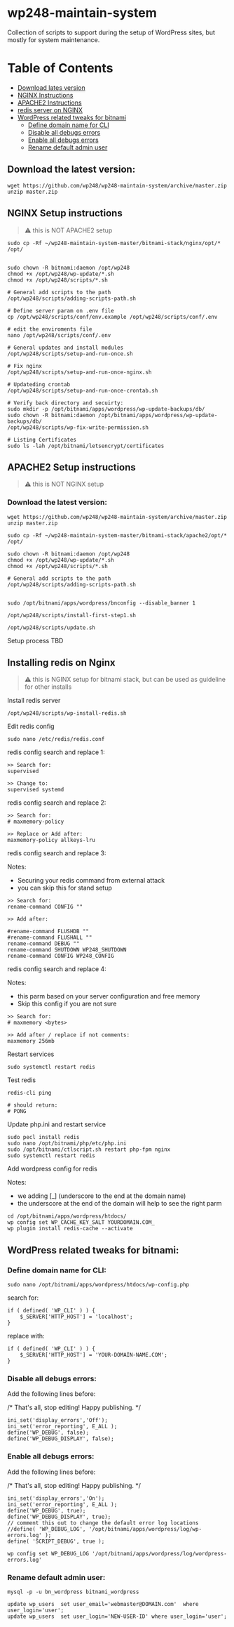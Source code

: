 # wp248-maintain-system
Collection of scripts to support during the setup of WordPress sites, but mostly for system maintenance.
# Table of Contents
* [Download lates version](#setup)
* [NGINX Instructions](#nginx)
* [APACHE2 Instructions](#apach2)
* [redis server on NGINX](#redis-nginx)
* [WordPress related tweaks for bitnami](#wordpress)
    - [Define domain name for CLI](#cli-domain-name)
    - [Disable all debugs errors](#wp-debug-off)
    - [Enable all debugs errors](#wp-debug-on)
    - [Rename default admin user](#wp-rename-admin)

## Download the latest version:<a name="setup" />
```
wget https://github.com/wp248/wp248-maintain-system/archive/master.zip
unzip master.zip
```


## NGINX Setup instructions<a name="nginx" />
> :warning: this is NOT APACHE2 setup


```
sudo cp -Rf ~/wp248-maintain-system-master/bitnami-stack/nginx/opt/* /opt/


sudo chown -R bitnami:daemon /opt/wp248
chmod +x /opt/wp248/wp-update/*.sh
chmod +x /opt/wp248/scripts/*.sh

# General add scripts to the path
/opt/wp248/scripts/adding-scripts-path.sh

# Define server param on .env file
cp /opt/wp248/scripts/conf/env.example /opt/wp248/scripts/conf/.env

# edit the enviroments file
nano /opt/wp248/scripts/conf/.env

# General updates and install modules
/opt/wp248/scripts/setup-and-run-once.sh

# Fix nginx
/opt/wp248/scripts/setup-and-run-once-nginx.sh

# Updateding crontab
/opt/wp248/scripts/setup-and-run-once-crontab.sh

# Verify back directory and secuirty:
sudo mkdir -p /opt/bitnami/apps/wordpress/wp-update-backups/db/
sudo chown -R bitnami:daemon /opt/bitnami/apps/wordpress/wp-update-backups/db/
/opt/wp248/scripts/wp-fix-write-permission.sh

# Listing Certificates
sudo ls -lah /opt/bitnami/letsencrypt/certificates

```

## APACHE2 Setup instructions<a name="apach2" />
> :warning: this is NOT NGINX setup

### Download the latest version:<a name="setup" />
```
wget https://github.com/wp248/wp248-maintain-system/archive/master.zip
unzip master.zip
```




```
sudo cp -Rf ~/wp248-maintain-system-master/bitnami-stack/apache2/opt/* /opt/

sudo chown -R bitnami:daemon /opt/wp248
chmod +x /opt/wp248/wp-update/*.sh
chmod +x /opt/wp248/scripts/*.sh

# General add scripts to the path
/opt/wp248/scripts/adding-scripts-path.sh


sudo /opt/bitnami/apps/wordpress/bnconfig --disable_banner 1

/opt/wp248/scripts/install-first-step1.sh

/opt/wp248/scripts/update.sh
```

Setup process TBD


## Installing redis on Nginx <a name="redis-nginx" />
> :warning: this is NGINX setup for bitnami stack, but can be used as guideline for other installs

Install redis server
```
/opt/wp248/scripts/wp-install-redis.sh
```

Edit redis config
```
sudo nano /etc/redis/redis.conf
```
redis config search and replace 1:
```
>> Search for:
supervised

>> Change to:
supervised systemd
```
redis config search and replace 2:
```
>> Search for:
# maxmemory-policy

>> Replace or Add after:
maxmemory-policy allkeys-lru
```

redis config search and replace 3:

Notes:
* Securing your redis command from external attack
* you can skip this for stand setup
```
>> Search for:
rename-command CONFIG ""

>> Add after:

#rename-command FLUSHDB ""
#rename-command FLUSHALL ""
rename-command DEBUG ""
rename-command SHUTDOWN WP248_SHUTDOWN
rename-command CONFIG WP248_CONFIG
```
redis config search and replace 4:

Notes:
* this parm based on your server configuration and free memory
* Skip this config if you are not sure
```
>> Search for:
# maxmemory <bytes>

>> Add after / replace if not comments:
maxmemory 256mb
```

Restart services
```
sudo systemctl restart redis
```
Test redis
```
redis-cli ping

# should return:
# PONG
```

Update php.ini and restart service
```
sudo pecl install redis
sudo nano /opt/bitnami/php/etc/php.ini
sudo /opt/bitnami/ctlscript.sh restart php-fpm nginx
sudo systemctl restart redis
```
Add wordpress config for redis

Notes:
* we adding [_] (underscore to the end at the domain name)
* the underscore at the end of the domain will help to see the right parm
```
cd /opt/bitnami/apps/wordpress/htdocs/
wp config set WP_CACHE_KEY_SALT YOURDOMAIN.COM_
wp plugin install redis-cache --activate
```

## WordPress related tweaks for bitnami:<a name="wordpress" />

### Define domain name for CLI:<a name="cli-domain-name" />
```
sudo nano /opt/bitnami/apps/wordpress/htdocs/wp-config.php
```
search for:
```
if ( defined( 'WP_CLI' ) ) {
    $_SERVER['HTTP_HOST'] = 'localhost';
}
```
replace with:
```
if ( defined( 'WP_CLI' ) ) {
    $_SERVER['HTTP_HOST'] = 'YOUR-DOMAIN-NAME.COM';
}

```
### Disable all debugs errors:<a name="wp-debug-off" />
Add the following lines before:

/* That's all, stop editing! Happy publishing. */
```
ini_set('display_errors','Off');
ini_set('error_reporting', E_ALL );
define('WP_DEBUG', false);
define('WP_DEBUG_DISPLAY', false);
```
### Enable all debugs errors:<a name="wp-debug-on" />
Add the following lines before:

/* That's all, stop editing! Happy publishing. */
```
ini_set('display_errors','On');
ini_set('error_reporting', E_ALL );
define('WP_DEBUG', true);
define('WP_DEBUG_DISPLAY', true);
// comment this out to change the default error log locations
//define( 'WP_DEBUG_LOG', '/opt/bitnami/apps/wordpress/log/wp-errors.log' );
define( 'SCRIPT_DEBUG', true );

```

```
wp config set WP_DEBUG_LOG '/opt/bitnami/apps/wordpress/log/wordpress-errors.log'
```

### Rename default admin user:<a name="wp-rename-admin" />

```
mysql -p -u bn_wordpress bitnami_wordpress

update wp_users  set user_email='webmaster@DOMAIN.com'  where user_login='user';
update wp_users  set user_login='NEW-USER-ID' where user_login='user';

```
